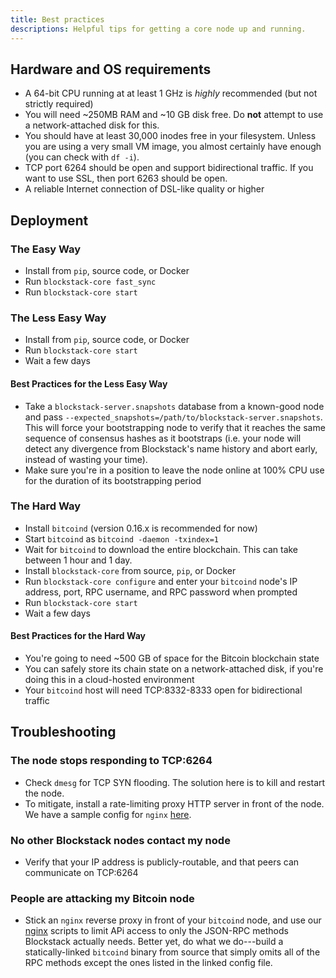 ```yaml
---
title: Best practices
descriptions: Helpful tips for getting a core node up and running.
---
```


## Hardware and OS requirements

- A 64-bit CPU running at at least 1 GHz is _highly_ recommended (but not strictly required)
- You will need ~250MB RAM and ~10 GB disk free. Do **not** attempt to use a network-attached disk for this.
- You should have at least 30,000 inodes free in your filesystem. Unless you are using a very small VM image, you almost certainly have enough (you can check with `df -i`).
- TCP port 6264 should be open and support bidirectional traffic. If you want to use SSL, then port 6263 should be open.
- A reliable Internet connection of DSL-like quality or higher

## Deployment

### The Easy Way

- Install from `pip`, source code, or Docker
- Run `blockstack-core fast_sync`
- Run `blockstack-core start`

### The Less Easy Way

- Install from `pip`, source code, or Docker
- Run `blockstack-core start`
- Wait a few days

#### Best Practices for the Less Easy Way

- Take a `blockstack-server.snapshots` database from a known-good node and pass `--expected_snapshots=/path/to/blockstack-server.snapshots`. This will force your bootstrapping node to verify that it reaches the same sequence of consensus hashes as it bootstraps (i.e. your node will detect any divergence from Blockstack's name history and abort early, instead of wasting your time).
- Make sure you're in a position to leave the node online at 100% CPU use for the duration of its bootstrapping period

### The Hard Way

- Install `bitcoind` (version 0.16.x is recommended for now)
- Start `bitcoind` as `bitcoind -daemon -txindex=1`
- Wait for `bitcoind` to download the entire blockchain. This can take between 1 hour and 1 day.
- Install `blockstack-core` from source, `pip`, or Docker
- Run `blockstack-core configure` and enter your `bitcoind` node's IP address, port, RPC username, and RPC password when prompted
- Run `blockstack-core start`
- Wait a few days

#### Best Practices for the Hard Way

- You're going to need ~500 GB of space for the Bitcoin blockchain state
- You can safely store its chain state on a network-attached disk, if you're doing this in a cloud-hosted environment
- Your `bitcoind` host will need TCP:8332-8333 open for bidirectional traffic

## Troubleshooting

### The node stops responding to TCP:6264

- Check `dmesg` for TCP SYN flooding. The solution here is to kill and restart the node.
- To mitigate, install a rate-limiting proxy HTTP server in front of the node. We have a sample config for `nginx` [here](https://github.com/blockstack/atlas/blob/master/public_fleet/node/default).

### No other Blockstack nodes contact my node

- Verify that your IP address is publicly-routable, and that peers can communicate on TCP:6264

### People are attacking my Bitcoin node

- Stick an `nginx` reverse proxy in front of your `bitcoind` node, and use our [nginx](https://github.com/blockstack/atlas/tree/master/public_fleet/bitcoind) scripts to limit APi access to only the JSON-RPC methods Blockstack actually needs. Better yet, do what we do---build a statically-linked `bitcoind` binary from source that simply omits all of the RPC methods except the ones listed in the linked config file.
